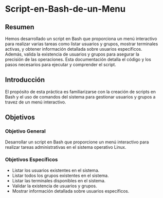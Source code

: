 # Script-en-Bash-de-un-Menu

## Resumen

Hemos desarrollado un script en Bash que proporciona un menú interactivo para realizar varias tareas como listar usuarios y grupos, mostrar terminales activas, y obtener información detallada sobre usuarios específicos. Además, valida la existencia de usuarios y grupos para asegurar la precisión de las operaciones. Esta documentación detalla el código y los pasos necesarios para ejecutar y comprender el script.

## Introducción

El propósito de esta práctica es familiarizarse con la creación de scripts en Bash y el uso de comandos del sistema para gestionar usuarios y grupos a travez de un menú interactivo.

## Objetivos

### Objetivo General
Desarrollar un script en Bash que proporcione un menú interactivo para realizar tareas administrativas en el sistema operativo Linux.

### Objetivos Específicos
- Listar los usuarios existentes en el sistema.
- Listar todos los grupos existentes en el sistema.
- Listar las terminales disponibles en el sistema.
- Validar la existencia de usuarios y grupos.
- Mostrar información detallada sobre usuarios específicos.
